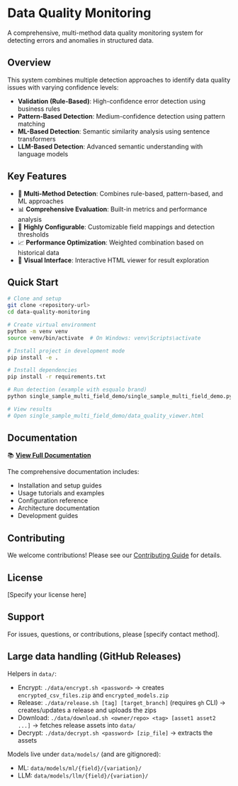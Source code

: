 # Data Quality Monitoring

A comprehensive, multi-method data quality monitoring system for detecting errors and anomalies in structured data.

## Overview

This system combines multiple detection approaches to identify data quality issues with varying confidence levels:

- **Validation (Rule-Based)**: High-confidence error detection using business rules
- **Pattern-Based Detection**: Medium-confidence detection using pattern matching
- **ML-Based Detection**: Semantic similarity analysis using sentence transformers
- **LLM-Based Detection**: Advanced semantic understanding with language models

## Key Features

- 🎯 **Multi-Method Detection**: Combines rule-based, pattern-based, and ML approaches
- 📊 **Comprehensive Evaluation**: Built-in metrics and performance analysis
- 🔧 **Highly Configurable**: Customizable field mappings and detection thresholds
- 📈 **Performance Optimization**: Weighted combination based on historical data
- 📱 **Visual Interface**: Interactive HTML viewer for result exploration

## Quick Start

```bash
# Clone and setup
git clone <repository-url>
cd data-quality-monitoring

# Create virtual environment
python -m venv venv
source venv/bin/activate  # On Windows: venv\Scripts\activate

# Install project in development mode
pip install -e .

# Install dependencies
pip install -r requirements.txt

# Run detection (example with esqualo brand)
python single_sample_multi_field_demo/single_sample_multi_field_demo.py --brand esqualo --data-file your_data.csv

# View results
# Open single_sample_multi_field_demo/data_quality_viewer.html
```

## Documentation

📚 **[View Full Documentation](docs/)**

The comprehensive documentation includes:
- Installation and setup guides
- Usage tutorials and examples
- Configuration reference
- Architecture documentation
- Development guides

## Contributing

We welcome contributions! Please see our [Contributing Guide](docs/development/contributing.md) for details.

## License

[Specify your license here]

## Support

For issues, questions, or contributions, please [specify contact method].

## Large data handling (GitHub Releases)

Helpers in `data/`:
- Encrypt: `./data/encrypt.sh <password>` → creates `encrypted_csv_files.zip` and `encrypted_models.zip`
- Release: `./data/release.sh [tag] [target_branch]` (requires `gh` CLI) → creates/updates a release and uploads the zips
- Download: `./data/download.sh <owner/repo> <tag> [asset1 asset2 ...]` → fetches release assets into `data/`
- Decrypt: `./data/decrypt.sh <password> [zip_file]` → extracts the assets

Models live under `data/models/` (and are gitignored):
- ML: `data/models/ml/{field}/{variation}/`
- LLM: `data/models/llm/{field}/{variation}/`